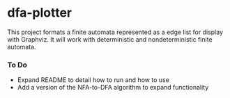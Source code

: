 # dfa-plotter
This project formats a finite automata represented as a edge list for display with Graphviz. 
It will work with deterministic and nondeterministic finite automata.

### To Do
* Expand README to detail how to run and how to use
* Add a version of the NFA-to-DFA algorithm to expand functionality
